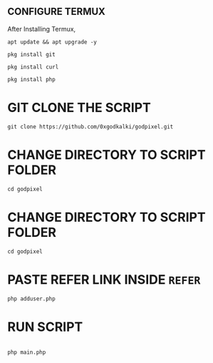 ## **CONFIGURE TERMUX**

After Installing Termux, 
```
apt update && apt upgrade -y
```
```
pkg install git
```
```
pkg install curl
```
```
pkg install php
```
# **GIT CLONE THE SCRIPT**
```
git clone https://github.com/0xgodkalki/godpixel.git
```
# **CHANGE DIRECTORY TO SCRIPT FOLDER**
```
cd godpixel
```
# **CHANGE DIRECTORY TO SCRIPT FOLDER**
```
cd godpixel
```
# **PASTE REFER LINK INSIDE ```REFER```**
```
php adduser.php
```
# **RUN SCRIPT**
```

php main.php
```
